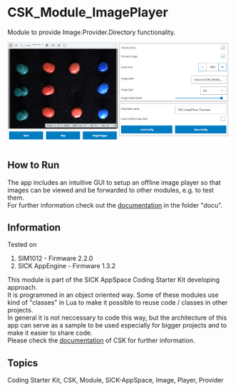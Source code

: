 # CSK_Module_ImagePlayer

Module to provide Image.Provider.Directory functionality.  

![](https://github.com/SICKAppSpaceCodingStarterKit/CSK_Module_ImagePlayer/blob/main/docu/media/UI_Screenshot.png)

## How to Run

The app includes an intuitive GUI to setup an offline image player so that images can be viewed and be forwarded to other modules, e.g. to test them.  
For further information check out the [documentation](https://raw.githack.com/SICKAppSpaceCodingStarterKit/CSK_Module_ImagePlayer/main/docu/CSK_Module_ImagePlayer.html) in the folder "docu".

## Information

Tested on  

1. SIM1012        - Firmware 2.2.0
2. SICK AppEngine - Firmware 1.3.2

This module is part of the SICK AppSpace Coding Starter Kit developing approach.  
It is programmed in an object oriented way. Some of these modules use kind of "classes" in Lua to make it possible to reuse code / classes in other projects.  
In general it is not neccessary to code this way, but the architecture of this app can serve as a sample to be used especially for bigger projects and to make it easier to share code.  
Please check the [documentation](https://github.com/SICKAppSpaceCodingStarterKit/.github/blob/main/docu/SICKAppSpaceCodingStarterKit_Documentation.md) of CSK for further information.  

## Topics

Coding Starter Kit, CSK, Module, SICK-AppSpace, Image, Player, Provider
